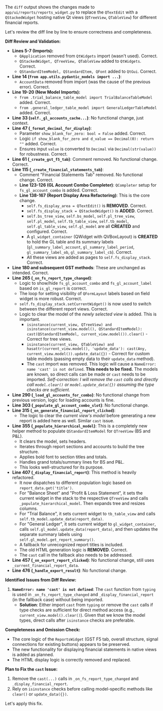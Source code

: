 The `diff` output shows the changes made to `app/ui/reports/reports_widget.py` to replace the `QTextEdit` with a `QStackedWidget` hosting native Qt views (`QTreeView`, `QTableView`) for different financial reports.

Let's review the diff line by line to ensure correctness and completeness.

**Diff Review and Validation:**

*   **Lines 5-7 (Imports):**
    *   `QApplication` removed from `QtWidgets` import (wasn't used). Correct.
    *   `QStackedWidget, QTreeView, QTableView` added to `QtWidgets`. Correct.
    *   `QStandardItemModel, QStandardItem, QFont` added to `QtGui`. Correct.
*   **Line 14 (`from app.utils.pydantic_models import ...`)**:
    *   `AccountData` removed from import (was the cause of the previous error). Correct.
*   **Line 19-20 (New Model Imports):**
    *   `from .trial_balance_table_model import TrialBalanceTableModel` added. Correct.
    *   `from .general_ledger_table_model import GeneralLedgerTableModel` added. Correct.
*   **Line 33 (`self._gl_accounts_cache...`)**: No functional change, just context.
*   **Line 47 (`_format_decimal_for_display`)**:
    *   Parameter `show_blank_for_zero: bool = False` added. Correct.
    *   Logic `if show_blank_for_zero and d_value == Decimal(0): return ""` added. Correct.
    *   Ensures input `value` is converted to `Decimal` via `Decimal(str(value))` for robustness. Correct.
*   **Line 61 (`_create_gst_f5_tab`)**: Comment removed. No functional change. Correct.
*   **Line 115 (`_create_financial_statements_tab`)**:
    *   Comment "Financial Statements Tab" removed. No functional change. Correct.
    *   **Line 123-126 (GL Account Combo Completer)**: `QCompleter` setup for `fs_gl_account_combo` is added. Correct.
    *   **Line 138-167 (Report Display Area Refactoring)**: This is the core change.
        *   `self.fs_display_area = QTextEdit()` is **REMOVED**. Correct.
        *   `self.fs_display_stack = QStackedWidget()` is **ADDED**. Correct.
        *   `self.bs_tree_view`, `self.bs_model`, `self.pl_tree_view`, `self.pl_model`, `self.tb_table_view`, `self.tb_model`, `self.gl_table_view`, `self.gl_model` are all **CREATED** and configured. Correct.
        *   A `gl_widget_container` (QWidget with QVBoxLayout) is **CREATED** to hold the GL table and its summary labels (`gl_summary_label_account`, `gl_summary_label_period`, `gl_summary_label_ob`, `gl_summary_label_cb`). Correct.
        *   All these views are added as pages to `self.fs_display_stack`. Correct.
*   **Line 180 and subsequent GST methods**: These are unchanged as intended. Correct.
*   **Line 265 (`_on_fs_report_type_changed`)**:
    *   Logic to show/hide `fs_gl_account_combo` and `fs_gl_account_label` based on `is_gl_report` is correct.
    *   The loop for setting visibility of `QFormLayout` labels based on field widget is more robust. Correct.
    *   `self.fs_display_stack.setCurrentWidget()` is now used to switch between the different report views. Correct.
    *   Logic to clear the model of the *newly selected view* is added. This is important.
        *   `isinstance(current_view, QTreeView) and isinstance(current_view.model(), QStandardItemModel): cast(QStandardItemModel, current_view.model()).clear()` - Correct for tree views.
        *   `isinstance(current_view, QTableView) and hasattr(current_view.model(), 'update_data'): cast(Any, current_view.model()).update_data({})` - Correct for custom table models (passing empty data to their `update_data` method).
        *   The `cast` import was removed. This logic will cause a `NameError: name 'cast' is not defined`. **This needs to be fixed.** The models are known, so direct calls can be made or `cast` needs to be imported. *Self-correction: I will remove the `cast` calls and directly call `model.clear()` or `model.update_data({})` assuming the type checks are sufficient.*
*   **Line 290 (`_load_gl_accounts_for_combo`)**: No functional change from previous version, logic for loading accounts is fine.
*   **Line 303 (`_populate_gl_account_combo_slot`)**: No functional change.
*   **Line 315 (`_on_generate_financial_report_clicked`)**:
    *   The logic to clear the *current view's model* before generating a new report is added here as well. Similar `cast` issue.
*   **Line 355 (`_populate_hierarchical_model`)**: This is a completely new helper method to populate `QStandardItemModel` for `QTreeView` (BS and P&L).
    *   It clears the model, sets headers.
    *   Iterates through report sections and accounts to build the tree structure.
    *   Applies bold font to section titles and totals.
    *   Handles grand totals/summary lines for BS and P&L.
    *   This looks well-structured for its purpose.
*   **Line 407 (`_display_financial_report`)**: This method is heavily refactored.
    *   It now dispatches to different population logic based on `report_data.get('title')`.
    *   For "Balance Sheet" and "Profit & Loss Statement", it sets the current widget in the stack to the respective `QTreeView` and calls `_populate_hierarchical_model`. Then expands tree and resizes columns.
    *   For "Trial Balance", it sets current widget to `tb_table_view` and calls `self.tb_model.update_data(report_data)`.
    *   For "General Ledger", it sets current widget to `gl_widget_container`, calls `self.gl_model.update_data(report_data)`, and then updates the separate summary labels using `self.gl_model.get_report_summary()`.
    *   A fallback for unrecognized report titles is included.
    *   The old HTML generation logic is **REMOVED**. Correct.
    *   The `cast` call in the fallback also needs to be addressed.
*   **Line 457 (`_on_export_report_clicked`)**: No functional change, still uses `_current_financial_report_data`.
*   **Line 476 (`_handle_export_result`)**: No functional change.

**Identified Issues from Diff Review:**
1.  **`NameError: name 'cast' is not defined`**: The `cast` function from `typing` is used in `_on_fs_report_type_changed` and `_display_financial_report` (in the fallback case) without being imported.
    *   **Solution**: Either import `cast` from `typing` or remove the `cast` calls if type checks are sufficient for direct method access (e.g., `current_view.model().clear()`). Given that we know the model types, direct calls after `isinstance` checks are preferable.

**Completeness and Omission Check:**
*   The core logic of the `ReportsWidget` (GST F5 tab, overall structure, signal connections for existing buttons) appears to be preserved.
*   The new functionality for displaying financial statements in native views is added as planned.
*   The HTML display logic is correctly removed and replaced.

**Plan to Fix the `cast` Issue:**
1.  Remove the `cast(...)` calls in `_on_fs_report_type_changed` and `_display_financial_report`.
2.  Rely on `isinstance` checks before calling model-specific methods like `clear()` or `update_data({})`.

Let's apply this fix.
